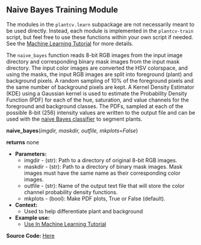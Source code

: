 ## Naive Bayes Training Module

The modules in the `plantcv.learn` subpackage are not necessarily meant to be used directly. Instead,
each module is implemented in the `plantcv-train` script, but feel free to use these functions within your own
script if needed. See the [Machine Learning Tutorial](tutorials/machine_learning_tutorial.md) for more details.

The `naive_bayes` function reads 8-bit RGB images from the input image directory and corresponding binary mask images
from the input mask directory. The input color images are converted the HSV colorspace, and using the masks, the input 
RGB images are split into foreground (plant) and background pixels. A random sampling of 10% of the foreground pixels 
and the same number of background pixels are kept. A Kernel Density Estimator (KDE) using a Gaussian kernel is used
to estimate the Probability Density Function (PDF) for each of the hue, saturation, and value channels for the
foreground and background classes. The PDFs, sampled at each of the possible 8-bit (256) intensity values are written
to the output file and can be used with the [naive Bayes classifier](naive_bayes_classifier.md) to segment plants.

**naive_bayes**(*imgdir, maskdir, outfile, mkplots=False*)

**returns** none

- **Parameters:**
    - imgdir  - (str): Path to a directory of original 8-bit RGB images.
    - maskdir - (str): Path to a directory of binary mask images. Mask images must have the same name as their 
    corresponding color images.
    - outfile - (str): Name of the output text file that will store the color channel probability density functions.
    - mkplots - (bool): Make PDF plots, True or False (default).
- **Context:**
    - Used to help differentiate plant and background
- **Example use:**
    - [Use In Machine Learning Tutorial](tutorials/machine_learning_tutorial.md)

**Source Code:** [Here](https://github.com/danforthcenter/plantcv/blob/main/plantcv/learn/naive_bayes.py)
